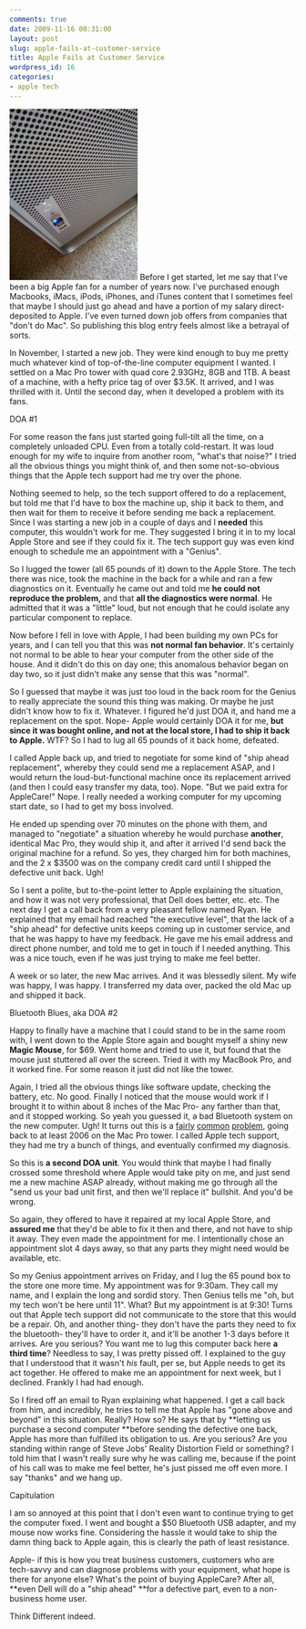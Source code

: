 ```yaml
---
comments: true
date: 2009-11-16 00:31:00
layout: post
slug: apple-fails-at-customer-service
title: Apple Fails at Customer Service
wordpress_id: 16
categories:
- apple tech
---
```


![image](/images/2009/11/bluetoothmac.jpg)
Before I get started, let me say that I've been a big Apple fan for a number of years now. I've purchased enough Macbooks, iMacs, iPods, iPhones, and iTunes content that I sometimes feel that maybe I should just go ahead and have a portion of my salary direct-deposited to Apple. I've even turned down job offers from companies that "don't do Mac". So publishing this blog entry feels almost like a betrayal of sorts.








In November, I started a new job. They were kind enough to buy me pretty much whatever kind of top-of-the-line computer equipment I wanted. I settled on a Mac Pro tower with quad core 2.93GHz, 8GB and 1TB. A beast of a machine, with a hefty price tag of over $3.5K. It arrived, and I was thrilled with it. Until the second day, when it developed a problem with its fans.




DOA #1




For some reason the fans just started going full-tilt all the time, on a completely unloaded CPU. Even from a totally cold-restart. It was loud enough for my wife to inquire from another room, "what's that noise?" I tried all the obvious things you might think of, and then some not-so-obvious things that the Apple tech support had me try over the phone.




Nothing seemed to help, so the tech support offered to do a replacement, but told me that I'd have to box the machine up, ship it back to them, and then wait for them to receive it before sending me back a replacement. Since I was starting a new job in a couple of days and I **needed** this computer, this wouldn't work for me. They suggested I bring it in to my local Apple Store and see if they could fix it. The tech support guy was even kind enough to schedule me an appointment with a "Genius".




So I lugged the tower (all 65 pounds of it) down to the Apple Store. The tech there was nice, took the machine in the back for a while and ran a few diagnostics on it. Eventually he came out and told me **he could not reproduce the problem,** and that **all the diagnostics were normal**. He admitted that it was a "little" loud, but not enough that he could isolate any particular component to replace.




Now before I fell in love with Apple, I had been building my own PCs for years, and I can tell you that this was **not normal fan behavior**. It's certainly not normal to be able to hear your computer from the other side of the house. And it didn't do this on day one; this anomalous behavior began on day two, so it just didn't make any sense that this was "normal".




So I guessed that maybe it was just too loud in the back room for the Genius to really appreciate the sound this thing was making. Or maybe he just didn't know how to fix it. Whatever. I figured he'd just DOA it, and hand me a replacement on the spot. Nope- Apple would certainly DOA it for me, **but since it was bought online, and not at the local store, I had to ship it back to Apple.** WTF? So I had to lug all 65 pounds of it back home, defeated.




I called Apple back up, and tried to negotiate for some kind of "ship ahead replacement", whereby they could send me a replacement ASAP, and I would return the loud-but-functional machine once its replacement arrived (and then I could easy transfer my data, too). Nope. "But we paid extra for AppleCare!" Nope. I really needed a working computer for my upcoming start date, so I had to get my boss involved.




He ended up spending over 70 minutes on the phone with them, and managed to "negotiate" a situation whereby he would purchase **another**, identical Mac Pro, they would ship it, and after it arrived I'd send back the original machine for a refund. So yes, they charged him for both machines, and the 2 x $3500 was on the company credit card until I shipped the defective unit back. Ugh!




So I sent a polite, but to-the-point letter to Apple explaining the situation, and how it was not very professional, that Dell does better, etc. etc. The next day I get a call back from a very pleasant fellow named Ryan. He explained that my email had reached "the executive level", that the lack of a "ship ahead" for defective units keeps coming up in customer service, and that he was happy to have my feedback. He gave me his email address and direct phone number, and told me to get in touch if I needed anything. This was a nice touch, even if he was just trying to make me feel better.




A week or so later, the new Mac arrives. And it was blessedly silent. My wife was happy, I was happy. I transferred my data over, packed the old Mac up and shipped it back.




Bluetooth Blues, aka DOA #2




Happy to finally have a machine that I could stand to be in the same room with, I went down to the Apple Store again and bought myself a shiny new **Magic Mouse**, for $69. Went home and tried to use it, but found that the mouse just stuttered all over the screen. Tried it with my MacBook Pro, and it worked fine. For some reason it just did not like the tower.




Again, I tried all the obvious things like software update, checking the battery, etc. No good. Finally I noticed that the mouse would work if I brought it to within about 8 inches of the Mac Pro- any farther than that, and it stopped working. So yeah you guessed it, a bad Bluetooth system on the new computer. Ugh! It turns out this is a [fairly](http://2718.us/blog/2009/10/26/mac-pro-2007-bluetooth/) [common](http://www.macosxhints.com/article.php?story=20060928062014272) [problem](http://www.mcelhearn.com/2007/04/19/apple-bungles-bluetooth-in-mac-pro/), going back to at least 2006 on the Mac Pro tower. I called Apple tech support, they had me try a bunch of things, and eventually confirmed my diagnosis.




So this is **a second DOA unit**. You would think that maybe I had finally crossed some threshold where Apple would take pity on me, and just send me a new machine ASAP already, without making me go through all the "send us your bad unit first, and then we'll replace it" bullshit. And you'd be wrong.




So again, they offered to have it repaired at my local Apple Store, and **assured me** that they'd be able to fix it then and there, and not have to ship it away. They even made the appointment for me. I intentionally chose an appointment slot 4 days away, so that any parts they might need would be available, etc.




So my Genius appointment arrives on Friday, and I lug the 65 pound box to the store one more time. My appointment was for 9:30am. They call my name, and I explain the long and sordid story. Then Genius tells me "oh, but my tech won't be here until 11". What? But my appointment is at 9:30! Turns out that Apple tech support did not communicate to the store that this would be a repair. Oh, and another thing- they don't have the parts they need to fix the bluetooth- they'll have to order it, and it'll be another 1-3 days before it arrives. Are you serious? You want me to lug this computer back here **a third time**? Needless to say, I was pretty pissed off. I explained to the guy that I understood that it wasn't _his_ fault, per se, but Apple needs to get its act together. He offered to make me an appointment for next week, but I declined. Frankly I had had enough.




So I fired off an email to Ryan explaining what happened. I get a call back from him, and incredibly, he tries to tell me that Apple has "gone above and beyond" in this situation. Really? How so? He says that by **letting us purchase a second computer **before sending the defective one back, Apple has more than fulfilled its obligation to us. Are you serious? Are you standing within range of Steve Jobs' Reality Distortion Field or something? I told him that I wasn't really sure why he was calling me, because if the point of his call was to make me feel better, he's just pissed me off even more. I say "thanks" and we hang up.




Capitulation




I am so annoyed at this point that I don't even want to continue trying to get the computer fixed. I went and bought a $50 Bluetooth USB adapter, and my mouse now works fine. Considering the hassle it would take to ship the damn thing back to Apple again, this is clearly the path of least resistance.




Apple- if this is how you treat business customers, customers who are tech-savvy and can diagnose problems with your equipment, what hope is there for anyone else? What's the point of buying AppleCare? After all, **even Dell will do a "ship ahead" **for a defective part, even to a non-business home user.




Think Different indeed.

